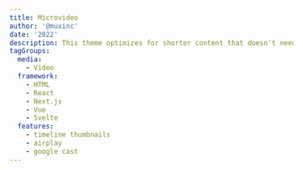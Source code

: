 ```yaml
---
title: Microvideo
author: '@muxinc'
date: '2022'
description: This theme optimizes for shorter content that doesn't need the robust playback controls that longer content typically requires.
tagGroups:
  media: 
    - Video
  framework:
    - HTML
    - React
    - Next.js
    - Vue
    - Svelte
  features:
    - timeline thumbnails
    - airplay
    - google cast
---
```

